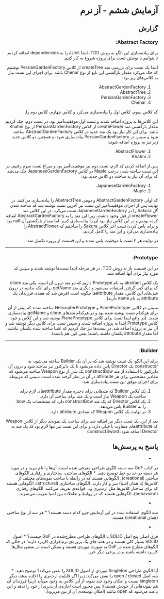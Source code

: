 <div dir="rtl">

# آزمایش ششم - آز نرم 

## گزارش 

### Abstract Factory:
برای پیاده‌سازی این الگو به روش TDD، ابتدا JUnit را به dependencies اضافه کردیم تا بتوانیم با نوشتن تست برای پروژه 
شروع به کار کنیم.

ابتدا یک تست برای بررسی متد createTree از کلاس PersianGardenFactory نوشتیم که چک می‌کرد مقدار بازگشتی این تابع از 
نوع Chenar باشد. برای اجرای این تست نیاز به کلاس‌های زیر بود:

1. AbstractGardenFactory
2. AbstractTree
3. PersianGardenFactory
4. Chenar

که کلاس سوم، کلاس اول را پیاده‌سازی می‌کرد و کلاس چهارم، کلاس دوم را.

این کلاس‌ها به پروژه اضافه شدند و تست اول موفقیت‌آمیز بود.
در تست دوم، چک کردیم مقدار بازگشتی متد createFlower از کلاس PersianGardenFactory از نوع Khatmi باشد. برای این کار 
نیاز بود یک متد جدید در کلاس AbstractGardenFactory ساخته شود و سپس در PersianGardenFactory پیاده‌سازی شود، و همچنین 
دو کلاس جدید زیر نیز به پروژه اضافه شوند:

1. AbstractFlower
2. Khatmi

پس از اضافه کردن کد لازم، تست دوم نیز موفقیت‌آمیز بود و سراغ تست سوم رفتیم. در این تست ساخته شدن درخت Maple در کلاس 
JapaneseGardenFactory چک می‌شد که برای آن نیاز به ساخت دو کلاس جدید بود:

1. JapaneseGardenFactory
2. Maple

که اولی AbstractGardenFactory و دومی AbstractTree را پیاده‌سازی می‌کنند. در نهایت پس از اجرای موفقیت‌آمیز این تست 
نیز آخرین تست نوشته شد که ساخته شدن گل Sakura را در JapaneseGardenFactory تست می‌کرد. در این کلاس متد createFlower 
از قبل وجود داشت، زیرا این متد را به AbstractGardenFactory اضافه کرده بودیم و در این کلاس نیاز بود آن را پیاده‌سازی 
کنیم؛ اما مقدار بازگشتی آن null بود، و برای پاس کردن تست آخر کلاس Sakura را ساختیم که AbstractFlower را پیاده‌سازی 
می‌کرد و این متد را کامل کردیم.

در نهایت هر ۴ تست با موفقیت پاس شدند و این قسمت از پروژه تکمیل شد.

***
### Prototype:
در این قسمت باز به روش TDD، در هر مرحله ابتدا تست‌ها نوشته شدند و سپس کد مورد نیاز برای آنها اضافه شد.

یک کلاس abstract به نام Prototype داریم که دو متد درون آن است، یکی متد clone که برای کپی گرفتن استفاده می‌شود و 
دیگری متد getName برای آنکه بدانیم در درون شی‌های این کلاس، مقدار attributeها چگونه است (فرض شد که همه‌ی فرزندان یک 
attribute به نام name دارند).

سپس دو کلاس PlanePrototype و HelicopterPrototype ساخته شدند که پیش از آن برای هرکدام تست نوشته شده بود و در هرکدام 
متدهای clone و getName پیاده‌سازی شدند. (در واقع ابتدا تست برای کلاس PlanePrototype نوشته شد و این کلاس و خود کلاس 
Prototype ابتدا به پروژه اضافه شدند و سپس تست برای کلاس دیگر نوشته شد و آن نیز به پروژه اضافه شد. در تست‌ها نیز چک 
کردیم که اشیا ساخته شده یکسان نباشند، اما مقدار attribute یکسان داشته باشند؛ یعنی کپی هم باشند).

***
### Builder:
برای این الگو، یک تست نوشته شد که در آن یک Builder ساخته می‌شود، به constructor یک Director پاس داده می‌شود تا یک 
دایرکتور نیز ساخته شود و درون آن دایرکتور با استفاده از متد constructBow یک شی از نوع Weapon ساخته می‌شود که مقادیر 
مشخصی برای هر attribute در آن در نظر گرفته شده است.
سپس کد مربوطه برای اجرای موفق این تست پیاده‌سازی شد:
1. یک کلاس Builder که متدهایی برای ذخیره مقدار attributeهای لازم برای ساخت یک Weapon نیاز است و یک متد برای ساخت آن 
   دارد.
2. یک کلاس Director که یک متد constructBow دارد که مشخصات یک bow را به Builder پاس می‌دهد.
3. در نهایت یک کلاس Weapon که تعدادی attribute دارد.

بعد از این، یک تست دیگر نیز اضافه شد برای ساخت یک نمونه‌ی دیگر از کلاس Weapon که attributeهای متفاوت با قبلی دارد، و 
برای این تست نیز تنها لازم بود که یک متد به Director اضافه شود: constructSword



## پاسخ به پرسش‌ها
   *
در کتاب GoF سه دسته الگوی طراحی معرفی شده است. آن‌ها را نام ببرید و در مورد هر دسته در حد دو خط توضیح دهید.
   *
   الگوهای ساختی، ساختاری و رفتاری
   الگوهای ساختی (creational)، الگوهایی هستند که در رابطه با ساخت نمونه‌های مختلف از کلاس‌ها (یا همان اشیا) سر و کار دارند.
   الگوهای ساختاری (structural)، الگوهایی هستند که برای ساختار کلاس‌ها مثل ارث‌بری و... قواعدی تعریف می‌کنند.
   الگوهای رفتاری (behavioral)، الگوهایی هستند که در روابط و تعاملات بین اشیا تعریف می‌شوند.
   
   
   
   *
سه الگوی استفاده شده در این آزمایش جزو کدام دسته هستند؟
   *
   هر سه از نوع ساختی (همان creational) هستند.
   
   
   
   *
فرق اصلی پنج اصل SOLID با الگوهای طراحی مطرح‌شده در GoF چیست؟
   *
   اصول SOLID بسیار کلی هستند و در همه جای یک پروژه‌ی نرم‌افزاری کاربرد دارند؛ در حالی که الگوهای مطرح شده در GoF به صورت موردی هستند و ممکن است در بعضی مثال‌ها کاربرد داشته باشند و در برخی دیگر خیر.
   
   
   
   *
آیا الگوی طراحی Singleton موردی از اصول SOLID را نقض می‌کند؟ توضیح دهید.
   *
   بله، اصل open / closed را نقض می‌کند. زیرا اگر قابلیت ارث‌بری را اجازه بدهد، دیگر singleton نیست و امکان وجود چند نمونه از این کلاس به وجود می‌آید (زیرا فرزندان آن هم نمونه‌هایی از خودش هستند)؛ پس مجبور است اجازه‌ی ارث‌بری از خود را ندهد و این باعث می‌شود که open نباشد (امکان توسعه‌ی آن از بین می‌رود).  
   
